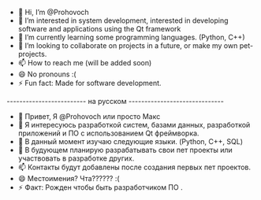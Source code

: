 - 👋 Hi, I’m @Prohovoch
- 👀 I’m interested in system development, interested in developing software and applications using the Qt framework
- 🌱 I’m currently learning some programming languages. (Python, C++)
- 💞️ I’m looking to collaborate on projects in a future, or make my own pet-projects.
- 📫 How to reach me (will be added soon)
- 😄 No pronouns :(
- ⚡ Fun fact: Made for software development.

------------------------- на русском ------------------------------
- 👋 Привет, Я @Prohovoch или просто Макс
- 👀 Я интересуюсь разработкой систем, базами данных, разработкой приложений и ПО  с использованием Qt фреймворка.
- 🌱 В данный момент изучаю следующие языки. (Python, С++, SQL)
- 💞️ В будующем планирую разрабатывать свои пет проекты или участвовать в разработке других. 
- 📫 Контакты будут добавлены после создания первых пет проектов.
- 😄 Местоимения? Чта?????? :(
- ⚡ Факт: Рожден чтобы быть разработчиком ПО
.
<!---
Prohovoch/Prohovoch is a ✨ special ✨ repository because its `README.md` (this file) appears on your GitHub profile.
You can click the Preview link to take a look at your changes.
--->

